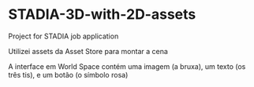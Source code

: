 # STADIA-3D-with-2D-assets
Project for STADIA job application

Utilizei assets da Asset Store para montar a cena

A interface em World Space contém uma imagem (a bruxa), um texto (os três tis), e um botão (o símbolo rosa)
